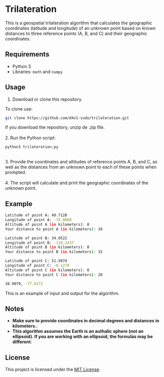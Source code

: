 # Trilateration

This is a geospatial trilateration algorithm that calculates the geographic coordinates (latitude and longitude) of an unknown point based on known distances to three reference points (A, B, and C) and their geographic coordinates.

## Requirements

- Python 3
- Libraries: `math` and `numpy`

## Usage

1. Download or clone this repository.

To clone use:

  ```bash
  git clone https://github.com/d4v1-sudo/trilateration.git
```
  If you download the repository, unzip de .zip file.
<br><br>
2. Run the Python script:
  
  ```bash
  python3 trilateration.py
  ```
<br>
3. Provide the coordinates and altitudes of reference points A, B, and C, as well as the distances from an unknown point to each of these points when prompted.
<br><br>
4. The script will calculate and print the geographic coordinates of the unknown point.

## Example

```bash
Latitude of point A: 40.7128
Longitude of point A: -74.0060
Altitude of point A (in kilometers): 0
Your distance to point A (in kilometers): 10

Latitude of point B: 34.0522
Longitude of point B: -118.2437
Altitude of point B (in kilometers): 0
Your distance to point B (in kilometers): 15

Latitude of point C: 51.5074
Longitude of point C: -0.1278
Altitude of point C (in kilometers): 0
Your distance to point C (in kilometers): 20

38.9079, -77.0373
```
This is an example of input and output for the algorithm.

## Notes

- **Make sure to provide coordinates in decimal degrees and distances in kilometers.**:
- **This algorithm assumes the Earth is an authalic sphere (not an ellipsoid). If you are working with an ellipsoid, the formulas may be different**:

## License

This project is licensed under the [MIT License](LICENSE).

